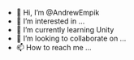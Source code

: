 - 👋 Hi, I’m @AndrewEmpik
- 👀 I’m interested in ...
- 🌱 I’m currently learning Unity
- 💞️ I’m looking to collaborate on ...
- 📫 How to reach me ...

<!---
AndrewEmpik/AndrewEmpik is a ✨ special ✨ repository because its `README.md` (this file) appears on your GitHub profile.
You can click the Preview link to take a look at your changes.
--->
